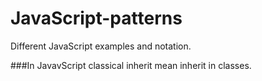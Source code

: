 # JavaScript-patterns
Different JavaScript examples and notation.

###In JavavScript classical inherit mean inherit in classes.
